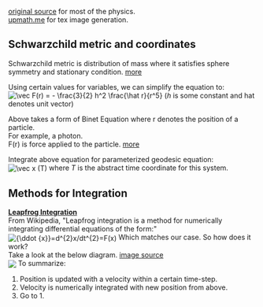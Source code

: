 [original source](http://rantonels.github.io/starless/) for most of the physics.  
[upmath.me](https://upmath.me/) for tex image generation.  


## Schwarzchild metric and coordinates  
Schwarzchild metric is distribution of mass where it satisfies sphere symmetry and stationary condition. [more](https://en.wikipedia.org/wiki/Schwarzschild_metric)

Using certain values for variables, we can simplify the equation to:  
<img src="https://tex.s2cms.ru/svg/%5Cvec%20F(r)%20%3D%20-%20%5Cfrac%7B3%7D%7B2%7D%20h%5E2%20%5Cfrac%7B%5Chat%20r%7D%7Br%5E5%7D" alt="\vec F(r) = - \frac{3}{2} h^2 \frac{\hat r}{r^5}" />
(*h* is some constant and hat denotes unit vector)

Above takes a form of Binet Equation where r denotes the position of a particle.  
For example, a photon.     
F(r) is force applied to the particle. [more](https://en.wikipedia.org/wiki/Binet_equation)

Integrate above equation for parameterized geodesic equation:  
<img align="center" src="https://tex.s2cms.ru/svg/%5Cvec%20x%20(T)" alt="\vec x (T)" /> where *T* is the abstract time coordinate for this system.  

## Methods for Integration  
[**Leapfrog Integration**](https://en.wikipedia.org/wiki/Leapfrog_integration)  
From Wikipedia, "Leapfrog integration is a method for numerically integrating differential equations of the form:"  
<img align="center" src="https://tex.s2cms.ru/svg/%7B%5Cddot%20%7Bx%7D%7D%3Dd%5E%7B2%7Dx%2Fdt%5E%7B2%7D%3DF(x)" alt="{\ddot {x}}=d^{2}x/dt^{2}=F(x)" />
Which matches our case. So how does it work?  
Take a look at the below diagram. [image source](http://einstein.drexel.edu/courses/Comp_Phys/Integrators/leapfrog/)    
<img align="center" src="https://cdn.glitch.com/631097e7-5a58-45aa-a51f-cc6b44f8b30b%2Fimage.png?1543388348310"/>
To summarize:  
1. Position is updated with a velocity within a certain time-step.
2. Velocity is numerically integrated with new position from above.
3. Go to 1.
